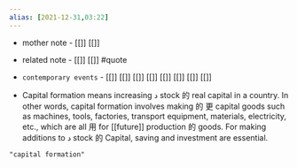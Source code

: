 ```yaml
---
alias: [2021-12-31,03:22]
---
```

- mother note - [[]] [[]]
- related note - [[]] [[]] #quote 
- `contemporary events` - [[]] [[]] [[]] [[]] [[]] [[]] [[]] [[]]

- Capital formation means increasing د stock 的 real capital in a country. In other words, capital formation involves making 的 更 capital goods such as machines, tools, factories, transport equipment, materials, electricity, etc., which are all 用  for [[future]] production 的 goods. For making additions to د stock 的 Capital, saving and investment are essential.

```query
"capital formation"
```